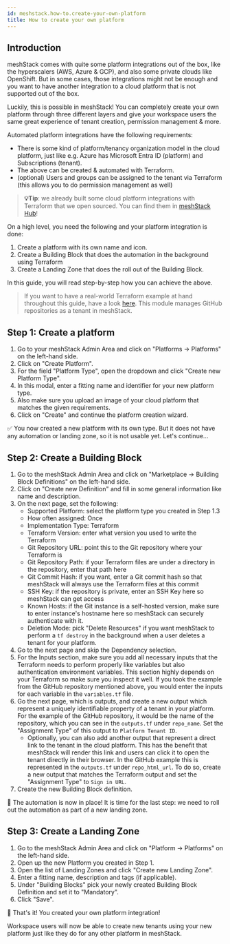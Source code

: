 ```yaml
---
id: meshstack.how-to.create-your-own-platform
title: How to create your own platform
---
```


## Introduction

meshStack comes with quite some platform integrations out of the box, like the hyperscalers (AWS, Azure & GCP), and also some private clouds like OpenShift.
But in some cases, those integrations might not be enough and you want to have another integration to a cloud platform that is not supported out of the box.

Luckily, this is possible in meshStack! You can completely create your own platform through three different layers and give your workspace users the same
great experience of tenant creation, permission management & more.

Automated platform integrations have the following requirements:

- There is some kind of platform/tenancy organization model in the cloud platform, just like e.g. Azure has Microsoft Entra ID (platform) and Subscriptions (tenant).
- The above can be created & automated with Terraform.
- (optional) Users and groups can be assigned to the tenant via Terraform (this allows you to do permission management as well)

> **💡Tip**: we already built some cloud platform integrations with Terraform that we open sourced. You can find them in [meshStack Hub](https://hub.meshcloud.io)!

On a high level, you need the following and your platform integration is done:

1. Create a platform with its own name and icon.
2. Create a Building Block that does the automation in the background using Terraform
3. Create a Landing Zone that does the roll out of the Building Block.

In this guide, you will read step-by-step how you can achieve the above.

> If you want to have a real-world Terraform example at hand throughout this guide, have a look
> [here](https://github.com/meshcloud/meshstack-hub/tree/main/modules/github/repository/). 
> This module manages GitHub repositories as a tenant in meshStack.

## Step 1: Create a platform

1. Go to your meshStack Admin Area and click on "Platforms -> Platforms" on the left-hand side.
2. Click on "Create Platform".
3. For the field "Platform Type", open the dropdown and click "Create new Platform Type".
4. In this modal, enter a fitting name and identifier for your new platform type.
5. Also make sure you upload an image of your cloud platform that matches the given requirements.
6. Click on "Create" and continue the platform creation wizard.

✅ You now created a new platform with its own type. But it does not have any automation or landing zone, so it
is not usable yet. Let's continue...

## Step 2: Create a Building Block

1. Go to the meshStack Admin Area and click on "Marketplace -> Building Block Definitions" on the left-hand side.
2. Click on "Create new Definition" and fill in some general information like name and description.
3. On the next page, set the following:
   - Supported Platform: select the platform type you created in Step 1.3
   - How often assigned: Once
   - Implementation Type: Terraform
   - Terraform Version: enter what version you used to write the Terraform
   - Git Repository URL: point this to the Git repository where your Terraform is
   - Git Repository Path: if your Terraform files are under a directory in the repository, enter that path here
   - Git Commit Hash: if you want, enter a Git commit hash so that meshStack will always use the Terraform files at this commit
   - SSH Key: if the repository is private, enter an SSH Key here so meshStack can get access
   - Known Hosts: if the Git instance is a self-hosted version, make sure to enter instance's hostname here so meshStack can securely authenticate with it.
   - Deletion Mode: pick "Delete Resources" if you want meshStack to perform a `tf destroy` in the background when a user deletes a tenant for your platform.
4. Go to the next page and skip the Dependency selection.
5. For the Inputs section, make sure you add all necessary inputs that the Terraform needs to perform properly like variables but also authentication environment variables.
   This section highly depends on your Terraform so make sure you inspect it well. If you took the example from the GitHub repository mentioned above, you would enter 
   the inputs for each variable in the `variables.tf` file.
6. Go the next page, which is outputs, and create a new output which represent a uniquely identifiable property of a tenant in your platform. For the example
   of the GitHub repository, it would be the name of the repository, which you can see in the `outputs.tf` under `repo_name`.
   Set the "Assignment Type" of this output to `Platform Tenant ID`.
   - Optionally, you can also add another output that represent a direct link to the tenant in the cloud platform. This has the benefit that meshStack
     will render this link and users can click it to open the tenant directly in their browser. In the GitHub example this is represented in the `outputs.tf` under `repo_html_url`.
     To do so, create a new output that matches the Terraform output and set the "Assignment Type" to `Sign in URL`.
7. Create the new Building Block definition.

🎉 The automation is now in place! It is time for the last step: we need to roll out the automation as part of a new landing zone.

## Step 3: Create a Landing Zone

1. Go to the meshStack Admin Area and click on "Platform -> Platforms" on the left-hand side.
2. Open up the new Platform you created in Step 1.
3. Open the list of Landing Zones and click "Create new Landing Zone".
4. Enter a fitting name, description and tags (if applicable).
5. Under "Building Blocks" pick your newly created Building Block Definition and set it to "Mandatory".
6. Click "Save".

🙌 That's it! You created your own platform integration!

Workspace users will now be able to create new tenants using your new platform just like they do for any other platform in meshStack.
